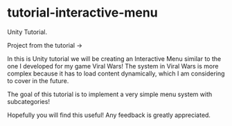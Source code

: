 # tutorial-interactive-menu
Unity Tutorial. 

Project from the tutorial ->

In this is Unity tutorial we will be creating an Interactive Menu similar to the one I developed for my game Viral Wars!
The system in Viral Wars is more complex because it has to load content dynamically, which I am considering to cover in the future.

The goal of this tutorial is to implement a very simple menu system with subcategories!

Hopefully you will find this useful!
Any feedback is greatly appreciated.
